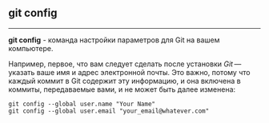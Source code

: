 ## git config
---

**git config** - команда настройки параметров для Git на вашем компьютере.

Например, первое, что вам следует сделать после установки _Git_ — указать ваше имя и адрес электронной почты. Это важно, потому что каждый коммит в Git содержит эту информацию, и она включена в коммиты, передаваемые вами, и не может быть далее изменена:

```bash=
git config --global user.name "Your Name"
git config --global user.email "your_email@whatever.com"
```
